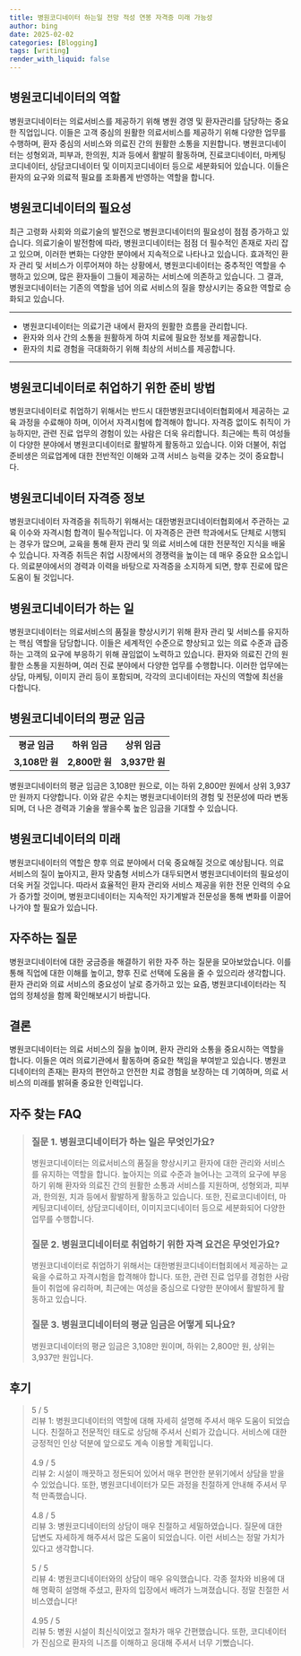 ```yaml
---
title: 병원코디네이터 하는일 전망 적성 연봉 자격증 미래 가능성
author: bing
date: 2025-02-02
categories: [Blogging]
tags: [writing]
render_with_liquid: false
---
```



<h2 id='병원코디네이터의_역할'>병원코디네이터의 역할</h2>

<p>병원코디네이터는 의료서비스를 제공하기 위해 병원 경영 및 환자관리를 담당하는 중요한 직업입니다. 이들은 고객 중심의 원활한 의료서비스를 제공하기 위해 다양한 업무를 수행하며, 환자 중심의 서비스와 의료진 간의 원활한 소통을 지원합니다. 병원코디네이터는 성형외과, 피부과, 한의원, 치과 등에서 활발히 활동하며, 진료코디네이터, 마케팅코디네이터, 상담코디네이터 및 이미지코디네이터 등으로 세분화되어 있습니다. 이들은 환자의 요구와 의료적 필요를 조화롭게 반영하는 역할을 합니다.</p>

<h2 id='병원코디네이터의_필요성'>병원코디네이터의 필요성</h2>

<p>최근 고령화 사회와 의료기술의 발전으로 병원코디네이터의 필요성이 점점 증가하고 있습니다. 의료기술이 발전함에 따라, 병원코디네이터는 점점 더 필수적인 존재로 자리 잡고 있으며, 이러한 변화는 다양한 분야에서 지속적으로 나타나고 있습니다. 효과적인 환자 관리 및 서비스가 이루어져야 하는 상황에서, 병원코디네이터는 중추적인 역할을 수행하고 있으며, 많은 환자들이 그들이 제공하는 서비스에 의존하고 있습니다. 그 결과, 병원코디네이터는 기존의 역할을 넘어 의료 서비스의 질을 향상시키는 중요한 역할로 승화되고 있습니다.</p>

<hr />

<ul>
    <li>병원코디네이터는 의료기관 내에서 환자의 원활한 흐름을 관리합니다.</li>
    <li>환자와 의사 간의 소통을 원활하게 하여 치료에 필요한 정보를 제공합니다.</li>
    <li>환자의 치료 경험을 극대화하기 위해 최상의 서비스를 제공합니다.</li>
</ul>

<hr />

<h2 id='병원코디네이터로_취업하기 위한_준비 방법'>병원코디네이터로 취업하기 위한 준비 방법</h2>

<p>병원코디네이터로 취업하기 위해서는 반드시 대한병원코디네이터협회에서 제공하는 교육 과정을 수료해야 하며, 이어서 자격시험에 합격해야 합니다. 자격증 없이도 취직이 가능하지만, 관련 진료 업무의 경험이 있는 사람은 더욱 유리합니다. 최근에는 특히 여성들이 다양한 분야에서 병원코디네이터로 활발하게 활동하고 있습니다. 이와 더불어, 취업 준비생은 의료업계에 대한 전반적인 이해와 고객 서비스 능력을 갖추는 것이 중요합니다.</p>

<h2 id='병원코디네이터_자격증_정보'>병원코디네이터 자격증 정보</h2>

<p>병원코디네이터 자격증을 취득하기 위해서는 대한병원코디네이터협회에서 주관하는 교육 이수와 자격시험 합격이 필수적입니다. 이 자격증은 관련 학과에서도 단체로 시행되는 경우가 많으며, 교육을 통해 환자 관리 및 의료 서비스에 대한 전문적인 지식을 배울 수 있습니다. 자격증 취득은 취업 시장에서의 경쟁력을 높이는 데 매우 중요한 요소입니다. 의료분야에서의 경력과 이력을 바탕으로 자격증을 소지하게 되면, 향후 진로에 많은 도움이 될 것입니다.</p>

<h2 id='병원코디네이터가_하는_일'>병원코디네이터가 하는 일</h2>

<p>병원코디네이터는 의료서비스의 품질을 향상시키기 위해 환자 관리 및 서비스를 유지하는 핵심 역할을 담당합니다. 이들은 세계적인 수준으로 향상되고 있는 의료 수준과 급증하는 고객의 요구에 부응하기 위해 끊임없이 노력하고 있습니다. 환자와 의료진 간의 원활한 소통을 지원하며, 여러 진료 분야에서 다양한 업무를 수행합니다. 이러한 업무에는 상담, 마케팅, 이미지 관리 등이 포함되며, 각각의 코디네이터는 자신의 역할에 최선을 다합니다.</p>

<h2 id='병원코디네이터의_임금'>병원코디네이터의 평균 임금</h2>

<table>
    <tr>
        <td style="text-align: center; height: 17px;"><b>평균 임금</b></td>
        <td style="text-align: center; height: 17px;"><b>하위 임금</b></td>
        <td style="text-align: center; height: 17px;"><b>상위 임금</b></td>
    </tr>
    <tr>
        <td style="text-align: center; height: 17px;"><b>3,108만 원</b></td>
        <td style="text-align: center; height: 17px;"><b>2,800만 원</b></td>
        <td style="text-align: center; height: 17px;"><b>3,937만 원</b></td>
    </tr>
</table>

<p>병원코디네이터의 평균 임금은 3,108만 원으로, 이는 하위 2,800만 원에서 상위 3,937만 원까지 다양합니다. 이와 같은 수치는 병원코디네이터의 경험 및 전문성에 따라 변동되며, 더 나은 경력과 기술을 쌓을수록 높은 임금을 기대할 수 있습니다.</p>

<h2 id='병원코디네이터의_미래'>병원코디네이터의 미래</h2>

<p>병원코디네이터의 역할은 향후 의료 분야에서 더욱 중요해질 것으로 예상됩니다. 의료 서비스의 질이 높아지고, 환자 맞춤형 서비스가 대두되면서 병원코디네이터의 필요성이 더욱 커질 것입니다. 따라서 효율적인 환자 관리와 서비스 제공을 위한 전문 인력의 수요가 증가할 것이며, 병원코디네이터는 지속적인 자기계발과 전문성을 통해 변화를 이끌어 나가야 할 필요가 있습니다.</p>

<h2 id='자주하는_질문'>자주하는 질문</h2>

<p>병원코디네이터에 대한 궁금증을 해결하기 위한 자주 하는 질문을 모아보았습니다. 이를 통해 직업에 대한 이해를 높이고, 향후 진로 선택에 도움을 줄 수 있으리라 생각합니다. 환자 관리와 의료 서비스의 중요성이 날로 증가하고 있는 요즘, 병원코디네이터라는 직업의 정체성을 함께 확인해보시기 바랍니다.</p>

<h2 id='결론'>결론</h2>

<p>병원코디네이터는 의료 서비스의 질을 높이며, 환자 관리와 소통을 중요시하는 역할을 합니다. 이들은 여러 의료기관에서 활동하며 중요한 책임을 부여받고 있습니다. 병원코디네이터의 존재는 환자의 편안하고 안전한 치료 경험을 보장하는 데 기여하며, 의료 서비스의 미래를 밝혀줄 중요한 인력입니다.</p>


<h2 id='자주_찾는_FAQ'>자주 찾는 FAQ</h2>
<div itemscope="" itemtype="https://schema.org/FAQPage"> 
<blockquote> 
<div itemscope="" itemprop="mainEntity" itemtype="https://schema.org/Question"> 
<h3 itemprop="name">질문 1. 병원코디네이터가 하는 일은 무엇인가요?</h3> 
<div itemscope="" itemprop="acceptedAnswer" itemtype="https://schema.org/Answer"> 
<span itemprop="text"> 
<p>병원코디네이터는 의료서비스의 품질을 향상시키고 환자에 대한 관리와 서비스를 유지하는 역할을 합니다. 높아지는 의료 수준과 늘어나는 고객의 요구에 부응하기 위해 환자와 의료진 간의 원활한 소통과 서비스를 지원하며, 성형외과, 피부과, 한의원, 치과 등에서 활발하게 활동하고 있습니다. 또한, 진료코디네이터, 마케팅코디네이터, 상담코디네이터, 이미지코디네이터 등으로 세분화되어 다양한 업무를 수행합니다.</p> 
</span> 
</div> 
</div> 
<div itemscope="" itemprop="mainEntity" itemtype="https://schema.org/Question"> 
<h3 itemprop="name">질문 2. 병원코디네이터로 취업하기 위한 자격 요건은 무엇인가요?</h3> 
<div itemscope="" itemprop="acceptedAnswer" itemtype="https://schema.org/Answer"> 
<span itemprop="text"> 
<p>병원코디네이터로 취업하기 위해서는 대한병원코디네이터협회에서 제공하는 교육을 수료하고 자격시험을 합격해야 합니다. 또한, 관련 진료 업무를 경험한 사람들이 취업에 유리하며, 최근에는 여성을 중심으로 다양한 분야에서 활발하게 활동하고 있습니다.</p> 
</span> 
</div> 
</div> 
<div itemscope="" itemprop="mainEntity" itemtype="https://schema.org/Question"> 
<h3 itemprop="name">질문 3. 병원코디네이터의 평균 임금은 어떻게 되나요?</h3> 
<div itemscope="" itemprop="acceptedAnswer" itemtype="https://schema.org/Answer"> 
<span itemprop="text"> 
<p>병원코디네이터의 평균 임금은 3,108만 원이며, 하위는 2,800만 원, 상위는 3,937만 원입니다.</p> 
</span> 
</div> 
</div> 
</blockquote> 
</div>
<h2 id='후기'>후기</h2>
<div itemscope itemtype="https://schema.org/Product">
  <blockquote>
  <div itemprop="review" itemscope itemtype="https://schema.org/Review">
      <div itemprop="reviewRating" itemscope itemtype="https://schema.org/Rating"> <span itemprop="ratingValue">5</span> / <span itemprop="bestRating">5</span> </div>
      <span itemprop="reviewBody">리뷰 1: 병원코디네이터의 역할에 대해 자세히 설명해 주셔서 매우 도움이 되었습니다. 친절하고 전문적인 태도로 상담해 주셔서 신뢰가 갔습니다. 서비스에 대한 긍정적인 인상 덕분에 앞으로도 계속 이용할 계획입니다.</span>
  </div>
  <br>
  <div itemprop="review" itemscope itemtype="https://schema.org/Review">
      <div itemprop="reviewRating" itemscope itemtype="https://schema.org/Rating"> <span itemprop="ratingValue">4.9</span> / <span itemprop="bestRating">5</span> </div>
      <span itemprop="reviewBody">리뷰 2: 시설이 깨끗하고 정돈되어 있어서 매우 편안한 분위기에서 상담을 받을 수 있었습니다. 또한, 병원코디네이터가 모든 과정을 친절하게 안내해 주셔서 무척 만족했습니다.</span>
  </div>
  <br>
  <div itemprop="review" itemscope itemtype="https://schema.org/Review">
      <div itemprop="reviewRating" itemscope itemtype="https://schema.org/Rating"> <span itemprop="ratingValue">4.8</span> / <span itemprop="bestRating">5</span> </div>
      <span itemprop="reviewBody">리뷰 3: 병원코디네이터의 상담이 매우 친절하고 세밀하였습니다. 질문에 대한 답변도 자세하게 해주셔서 많은 도움이 되었습니다. 이런 서비스는 정말 가치가 있다고 생각합니다.</span>
  </div>
  <br>
  <div itemprop="review" itemscope itemtype="https://schema.org/Review">
      <div itemprop="reviewRating" itemscope itemtype="https://schema.org/Rating"> <span itemprop="ratingValue">5</span> / <span itemprop="bestRating">5</span> </div>
      <span itemprop="reviewBody">리뷰 4: 병원코디네이터와의 상담이 매우 유익했습니다. 각종 절차와 비용에 대해 명확히 설명해 주셨고, 환자의 입장에서 배려가 느껴졌습니다. 정말 친절한 서비스였습니다!</span>
  </div>
  <br>
  <div itemprop="review" itemscope itemtype="https://schema.org/Review">
      <div itemprop="reviewRating" itemscope itemtype="https://schema.org/Rating"> <span itemprop="ratingValue">4.95</span> / <span itemprop="bestRating">5</span> </div>
      <span itemprop="reviewBody">리뷰 5: 병원 시설이 최신식이었고 절차가 매우 간편했습니다. 또한, 코디네이터가 진심으로 환자의 니즈를 이해하고 응대해 주셔서 너무 기뻤습니다.</span>
  </div>
  </blockquote>
</div>
